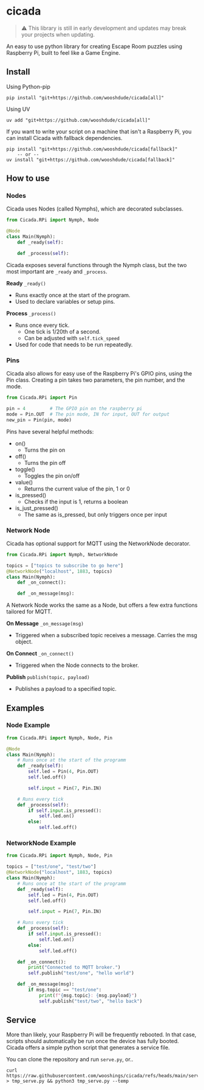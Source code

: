 # cicada

> :warning: This library is still in early development and updates may break your projects when updating.

An easy to use python library for creating Escape Room puzzles using Raspberry Pi, built to feel like a Game Engine.

## Install

Using Python-pip

```
pip install "git+https://github.com/wooshdude/cicada[all]"
```

Using UV

```
uv add "git+https://github.com/wooshdude/cicada[all]"
```

If you want to write your script on a machine that isn't a Raspberry Pi, you can install Cicada with fallback dependencies.

```
pip install "git+https://github.com/wooshdude/cicada[fallback]"
    -- or --
uv install "git+https://github.com/wooshdude/cicada[fallback]"
```

## How to use

### Nodes

Cicada uses Nodes (called Nymphs), which are decorated subclasses.

```python
from Cicada.RPi import Nymph, Node

@Node
class Main(Nymph):
    def _ready(self):

    def _process(self):
```

Cicada exposes several functions through the Nymph class, but the two most important are `_ready` and `_process`.

**Ready**
`_ready()`

- Runs exactly once at the start of the program.
- Used to declare variables or setup pins.

**Process**
`_process()`

- Runs once every tick.
  - One tick is 1/20th of a second.
  - Can be adjusted with `self.tick_speed`
- Used for code that needs to be run repeatedly.

### Pins

Cicada also allows for easy use of the Raspberry Pi's GPIO pins, using the Pin class. Creating a pin takes two parameters, the pin number, and the mode.

```python
from Cicada.RPi import Pin

pin = 4         # The GPIO pin on the raspberry pi
mode = Pin.OUT  # The pin mode, IN for input, OUT for output
new_pin = Pin(pin, mode)
```

Pins have several helpful methods:

- on()
  - Turns the pin on
- off()
  - Turns the pin off
- toggle()
  - Toggles the pin on/off
- value()
  - Returns the current value of the pin, 1 or 0
- is_pressed()
  - Checks if the input is 1, returns a boolean
- is_just_pressed()
  - The same as is_pressed, but only triggers once per input

### Network Node

Cicada has optional support for MQTT using the NetworkNode decorator.

```python
from Cicada.RPi import Nymph, NetworkNode

topics = ["topics to subscribe to go here"]
@NetworkNode("localhost", 1883, topics)
class Main(Nymph):
    def _on_connect():

    def _on_message(msg):
```

A Network Node works the same as a Node, but offers a few extra functions tailored for MQTT.

**On Message**
`_on_message(msg)`

- Triggered when a subscribed topic receives a message. Carries the msg object.

**On Connect**
`_on_connect()`

- Triggered when the Node connects to the broker.

**Publish**
`publish(topic, payload)`

- Publishes a payload to a specified topic.

## Examples

### Node Example

```python
from Cicada.RPi import Nymph, Node, Pin

@Node
class Main(Nymph):
    # Runs once at the start of the programm
    def _ready(self):
        self.led = Pin(4, Pin.OUT)
        self.led.off()

        self.input = Pin(7, Pin.IN)

    # Runs every tick
    def _process(self):
        if self.input.is_pressed():
            self.led.on()
        else:
            self.led.off()
```

### NetworkNode Example

```python
from Cicada.RPi import Nymph, Node, Pin

topics = ["test/one", "test/two"]
@NetworkNode("localhost", 1883, topics)
class Main(Nymph):
    # Runs once at the start of the programm
    def _ready(self):
        self.led = Pin(4, Pin.OUT)
        self.led.off()

        self.input = Pin(7, Pin.IN)

    # Runs every tick
    def _process(self):
        if self.input.is_pressed():
            self.led.on()
        else:
            self.led.off()

    def _on_connect():
        print("Connected to MQTT broker.")
        self.publish("test/one", "hello world")

    def _on_message(msg):
        if msg.topic == "test/one":
            print(f"{msg.topic}: {msg.payload}")
            self.publish("test/two", "hello back")

```

## Service

More than likely, your Raspberry Pi will be frequently rebooted. In that case, scripts should automatically be run once the device has fully booted.
Cicada offers a simple python script that generates a service file.

You can clone the repository and run `serve.py`, or..

```
curl https://raw.githubusercontent.com/wooshings/cicada/refs/heads/main/serve.py > tmp_serve.py && python3 tmp_serve.py --temp
```
